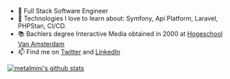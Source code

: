 - 🔭 Full Stack Software Engineer
- 🌱 Technologies I love to learn about: Symfony, Api Platform, Laravel, PHPStan, CI/CD.
- 📚 Bachlers degree Interactive Media obtained in 2000 at [Hogeschool Van Amsterdam](https://www.cmd-amsterdam.nl/)
- 📫 Find me on [Twitter](https://twitter.com/metalmini) and [LinkedIn](https://www.linkedin.com/in/michaelschouman/)

[![metalmini's github stats](https://github-readme-stats.vercel.app/api?username=metalmini&count_private=1)](https://github.com/metalmini)
